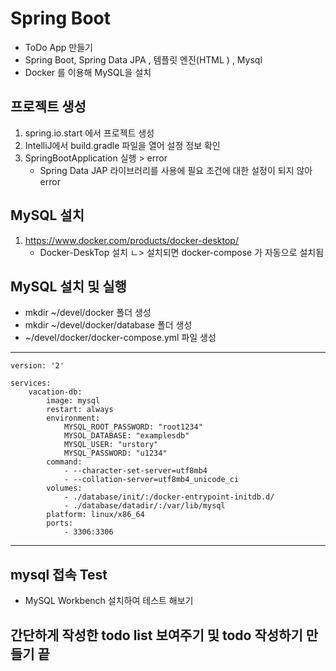 # Spring Boot 
- ToDo App 만들기
- Spring Boot, Spring Data JPA , 템플릿 엔진(HTML ) , Mysql
- Docker 를 이용해 MySQL을 설치
## 프로젝트 생성

1) spring.io.start 에서 프로젝트 생성
2) IntelliJ에서 build.gradle 파일을 열어 설정 정보 확인
3) SpringBootApplication 실행 > error
   - Spring Data JAP 라이브러리를 사용에 필요 조건에 대한 설정이 되지 않아 error
## MySQL 설치

1) https://www.docker.com/products/docker-desktop/
    - Docker-DeskTop 설치
        ㄴ> 설치되면  docker-compose 가 자동으로 설치됨
## MySQL 설치 및 실행

- mkdir ~/devel/docker 폴더 생성
- mkdir ~/devel/docker/database 폴더 생성
- ~/devel/docker/docker-compose.yml 파일 생성


---

```
version: '2'

services:
    vacation-db:
        image: mysql
        restart: always
        environment:
            MYSQL_ROOT_PASSWORD: "root1234"
            MYSOL_DATABASE: "examplesdb"
            MYSQL_USER: "urstory"
            MYSQL_PASSWORD: "u1234"
        command:
            - --character-set-server=utf8mb4
            - --collation-server=utf8mb4_unicode_ci
        volumes:
            - ./database/init/:/docker-entrypoint-initdb.d/
            - ./database/datadir/:/var/lib/mysql
        platform: linux/x86_64
        ports:
            - 3306:3306
```
---

## mysql 접속 Test 

- MySQL Workbench 설치하여 테스트 해보기

## 간단하게 작성한 todo list 보여주기 및 todo 작성하기 만들기 끝
